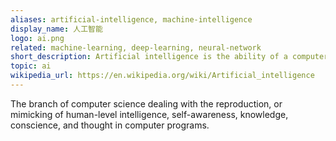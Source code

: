 ```yaml
---
aliases: artificial-intelligence, machine-intelligence
display_name: 人工智能
logo: ai.png
related: machine-learning, deep-learning, neural-network
short_description: Artificial intelligence is the ability of a computer or machine to perform tasks commonly associated with intelligent beings.
topic: ai
wikipedia_url: https://en.wikipedia.org/wiki/Artificial_intelligence
---
```

The branch of computer science dealing with the reproduction, or mimicking of human-level intelligence, self-awareness, knowledge, conscience, and thought in computer programs.
